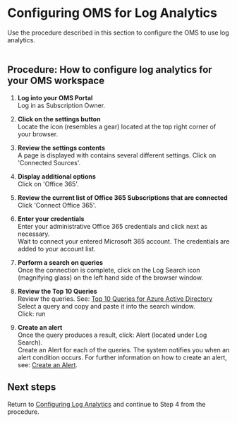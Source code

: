 # Configuring OMS for Log Analytics
Use the procedure described in this section to configure the OMS to use log analytics.
<br />
<br />

## Procedure:  How to configure log analytics for your OMS workspace 
1. **Log into your OMS Portal** <br/>
     Log in as Subscription Owner. 
	
2. **Click on the settings button** <br/>
     Locate the icon (resembles a gear) located at the top right corner of your browser. 
	
3. **Review the settings contents** <br/>
     A page is displayed with contains several different settings. Click on 'Connected Sources'.
	 
4. **Display additional options** <br/>
     Click on 'Office 365'. 
	
5. **Review the current list of Office 365 Subscriptions that are connected** <br/>
     Click 'Connect Office 365'. 
	
6. **Enter your credentials** <br/>
     Enter your administrative Office 365 credentials and click next as necessary. <br/>
     Wait to connect your entered Microsoft 365 account. The credentials are added to your account list. 
	
7. **Perform a search on queries** <br/>
     Once the connection is complete, click on the Log Search icon (magnifying glass) on the left hand side of the browser window. 
	
8. **Review the Top 10 Queries** <br/>
     Review the queries. See: [Top 10 Queries for Azure Active Directory](3.4.3-Top-10-Queries-for-Azure-Active-Directory.md) <br/>
     Select a query and copy and paste it into the search window. <br/>
     Click: run 
	
9. **Create an alert**  
     Once the query produces a result, click: Alert (located under Log Search). <br/>
     Create an Alert for each of the queries. The system notifies you when an alert condition occurs. 
     For further information on how to create an alert, see: [Create an Alert](https://docs.microsoft.com/en-us/azure/log-analytics/log-analytics-tutorial-response#create-alerts). 


## Next steps
Return to [Configuring Log Analytics](3.4.1-Configuring-Log-Analytics.md) and continue to Step 4 from the procedure.
